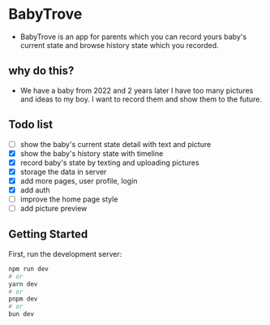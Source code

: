 # BabyTrove
- BabyTrove is an app for parents which you can record yours baby's current state and browse history state which you recorded.

## why do this?
- We have a baby from 2022 and 2 years later I have too many pictures and ideas to my boy. I want to record them and show them to the future.

## Todo list

- [ ] show the baby's current state detail with text and picture 
- [x] show the baby's history state with timeline
- [x] record baby's state by texting and uploading pictures
- [x] storage the data in server
- [x] add more pages, user profile, login
- [x] add auth
- [ ] improve the home page style
- [ ] add picture preview

## Getting Started

First, run the development server:

```bash
npm run dev
# or
yarn dev
# or
pnpm dev
# or
bun dev
```
